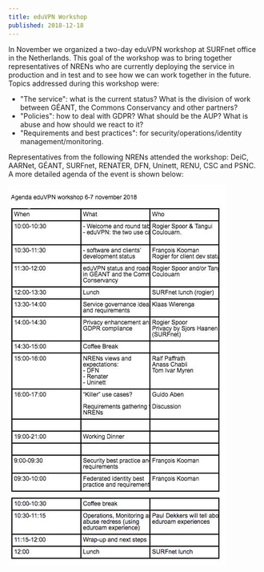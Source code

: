 ```yaml
---
title: eduVPN Workshop
published: 2018-12-18
---
```


In November we organized a two-day eduVPN workshop at SURFnet office in the 
Netherlands. This goal of the workshop was to bring together representatives of 
NRENs who are currently deploying the service in production and in test and to 
see how we can work together in the future. Topics addressed during this 
workshop were:

- "The service": what is the current status? What is the division of work 
  between GÉANT, the Commons Conservancy and other partners?
- "Policies": how to deal with GDPR? What should be the AUP? What is abuse and 
  how should we react to it?
- "Requirements and best practices": for security/operations/identity 
  management/monitoring. 

Representatives from the following NRENs attended the workshop: DeiC, AARNet, 
GÉANT, SURFnet, RENATER, DFN, Uninett, RENU, CSC and PSNC. A more detailed 
agenda of the event is shown below:

![eduVPN workshop](../img/eduvpn_workshop_nov18-2.jpg)
